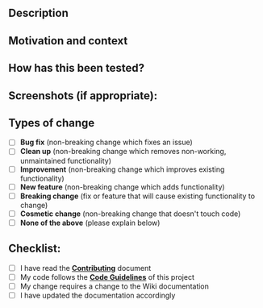 ## Description
<!--- Provide a general summary of your change in the Pull Request title above -->
<!--- Describe your change in detail here. -->

## Motivation and context
<!--- Why is this change required? What problem does it solve? -->
<!--- If it fixes an open issue, please link to the issue here. -->

## How has this been tested?
<!--- Please describe in detail how you tested your change. -->
<!--- Include details of your testing environment, and the tests you ran to -->
<!--- see how your change affects other areas of the code, etc. -->

## Screenshots (if appropriate):

## Types of change
<!--- What type of change does your code introduce? Put an `x` in all the boxes that apply like this: [X] -->
- [ ] **Bug fix** (non-breaking change which fixes an issue)
- [ ] **Clean up** (non-breaking change which removes non-working, unmaintained functionality)
- [ ] **Improvement** (non-breaking change which improves existing functionality)
- [ ] **New feature** (non-breaking change which adds functionality)
- [ ] **Breaking change** (fix or feature that will cause existing functionality to change)
- [ ] **Cosmetic change** (non-breaking change that doesn't touch code)
- [ ] **None of the above** (please explain below)

## Checklist:
<!--- Go over all the following points, and put an `X` in all the boxes that apply like this: [X] -->
<!--- If you're unsure about any of these, don't hesitate to ask. We're here to help! -->
- [ ] I have read the **[Contributing](https://github.com/xbmc/xbmc/blob/master/docs/CONTRIBUTING.md)** document
- [ ] My code follows the **[Code Guidelines](https://github.com/xbmc/xbmc/blob/master/docs/CODE_GUIDELINES.md)** of this project 
- [ ] My change requires a change to the Wiki documentation
- [ ] I have updated the documentation accordingly

